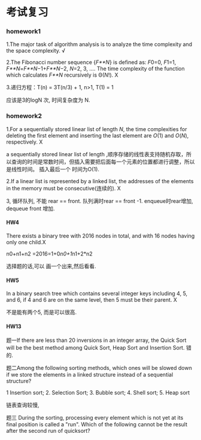 # 考试复习



### homework1

1.The major task of algorithm analysis is to analyze the time complexity and the space complexity. √ 

2.The Fibonacci number sequence {*F**N*} is defined as: *F*0=0, *F*1=1, *F**N*=*F**N*−1+*F**N*−2, *N*=2, 3, .... The time complexity of the function which calculates *F**N* recursively is Θ(*N*!).    X

3.递归方程：T(n) = 3T(n/3) + 1, n>1, T(1) = 1

应该是3的logN 次, 时间复杂度为 N. 

### homework2

1.For a sequentially stored linear list of length *N*, the time complexities for deleting the first element and inserting the last element are *O*(1) and *O*(*N*), respectively.    X 

 a sequentially stored linear list of length ,顺序存储的线性表支持随机存取，所以查询的时间是常数时间，但插入需要把后面每一个元素的位置都进行调整，所以是线性时间。 插入最后一个 时间为O(1).

2.If a linear list is represented by a linked list, the addresses of the elements in the memory must be consecutive(连续的). X 

3, 循环队列, 不能 rear == front. 队列满时rear == front -1. enqueue时rear增加, dequeue front 增加.

#### HW4

There exists a binary tree with 2016 nodes in total, and with 16 nodes having only one child.X

n0+n1+n2 =2016=1+0*n0+1*n1+2*n2 

选择题的话,可以 画一个出来,然后看看.



#### HW5

In a binary search tree which contains several integer keys including 4, 5, and 6, if 4 and 6 are on the same level, then 5 must be their parent. X

不是能有两个5, 而是可以很高.



#### HW13

题一If there are less than 20 inversions in an integer array, the Quick Sort will be the best method among Quick Sort, Heap Sort and Insertion Sort. 错的.

题二Among the following sorting methods, which ones will be slowed down if we store the elements in a linked structure instead of a sequential structure?

1 Insertion sort; 2. Selection Sort; 3. Bubble sort; 4. Shell sort; 5. Heap sort

链表查询较慢, 

题三 During the sorting, processing every element which is not yet at its final position is called a "run". Which of the following cannot be the result after the second run of quicksort?